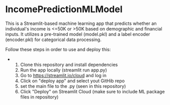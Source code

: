 # IncomePredictionMLModel

This is a Streamlit-based machine learning app that predicts whether an individual's income is <=50K or >50K based on demographic and financial inputs. It utilizes a pre-trained model (model.pkl) and a label encoder (encoder.pkl) for categorical data processing.

Follow these steps in order to use and deploy this:
* 1) Clone this repository and install dependencies
  2) Run the app locally (streamlit run app.py)
  3) Go to https://streamlit.io/cloud and log in
  4) Click on "deploy app" and select yout GitHib repo
  5) set the main file to the .py (seen in this repository)
  6) Click "Deploy" on Streamlit Cloud (make sure to include ML package files in repository)

